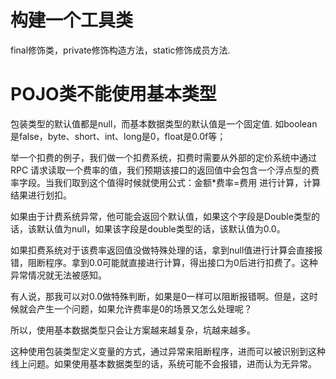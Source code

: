 # 构建一个工具类
final修饰类，private修饰构造方法，static修饰成员方法.

# POJO类不能使用基本类型
包装类型的默认值都是null，而基本数据类型的默认值是一个固定值. 如boolean是false，byte、short、int、long是0，float是0.0f等；

举一个扣费的例子，我们做一个扣费系统，扣费时需要从外部的定价系统中通过 RPC 请求读取一个费率的值，我们预期该接口的返回值中会包含一个浮点型的费率字段。当我们取到这个值得时候就使用公式：金额*费率=费用 进行计算，计算结果进行划扣。

如果由于计费系统异常，他可能会返回个默认值，如果这个字段是Double类型的话，该默认值为null，如果该字段是double类型的话，该默认值为0.0。

如果扣费系统对于该费率返回值没做特殊处理的话，拿到null值进行计算会直接报错，阻断程序。拿到0.0可能就直接进行计算，得出接口为0后进行扣费了。这种异常情况就无法被感知。

有人说，那我可以对0.0做特殊判断，如果是0一样可以阻断报错啊。但是，这时候就会产生一个问题，如果允许费率是0的场景又怎么处理呢？

所以，使用基本数据类型只会让方案越来越复杂，坑越来越多。

这种使用包装类型定义变量的方式，通过异常来阻断程序，进而可以被识别到这种线上问题。如果使用基本数据类型的话，系统可能不会报错，进而认为无异常。